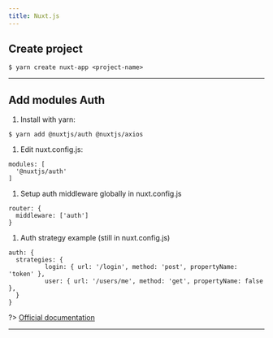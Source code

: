 ```yaml
---
title: Nuxt.js
---
```


## Create project
```shell script
$ yarn create nuxt-app <project-name>
```
---
## Add modules Auth
1. Install with yarn:
```shell script
$ yarn add @nuxtjs/auth @nuxtjs/axios
```
1. Edit nuxt.config.js:
```shell script
modules: [
  '@nuxtjs/auth'
]
```
1. Setup auth middleware globally in nuxt.config.js
```shell script
router: {
  middleware: ['auth']
}
```
1. Auth strategy example (still in nuxt.config.js)
```shell script
auth: {
  strategies: {
          login: { url: '/login', method: 'post', propertyName: 'token' },
          user: { url: '/users/me', method: 'get', propertyName: false },
  }
}
```

?> [Official documentation](https://auth.nuxtjs.org/)

---
